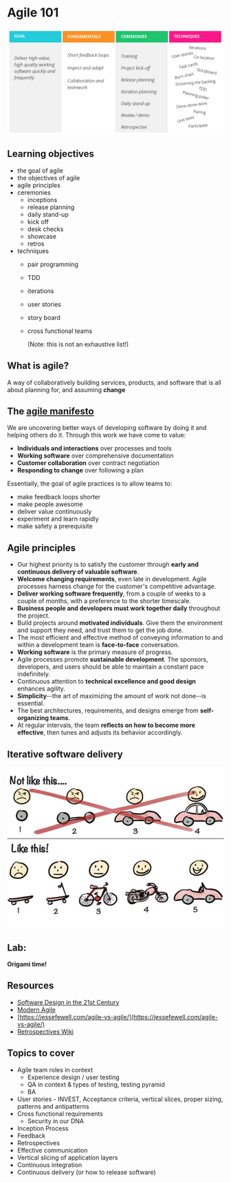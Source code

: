 # Agile 101

![Agile at a glance](../.gitbook/assets/agile_summary.png)

## Learning objectives

* the goal of agile
* the objectives of agile
* agile principles
* ceremonies
  * inceptions
  * release planning
  * daily stand-up
  * kick off
  * desk checks
  * showcase
  * retros
* techniques
  * pair programming
  * TDD
  * iterations
  * user stories
  * story board
  * cross functional teams

    \(Note: this is not an exhaustive list!\)

## What is agile?

A way of collaboratively building services, products, and software that is all about planning for, and assuming **change**

## The [agile manifesto](http://agilemanifesto.org/)

We are uncovering better ways of developing software by doing it and helping others do it. Through this work we have come to value:

* **Individuals and interactions** over processes and tools
* **Working software** over comprehensive documentation
* **Customer collaboration** over contract negotiation
* **Responding to change** over following a plan

Essentially, the goal of agile practices is to allow teams to:

* make feedback loops shorter
* make people awesome
* deliver value continuously
* experiment and learn rapidly
* make safety a prerequisite

## Agile principles

* Our highest priority is to satisfy the customer through **early and continuous delivery of valuable software**.
* **Welcome changing requirements**, even late in development. Agile processes harness change for the customer's competitive advantage.
* **Deliver working software frequently**, from a couple of weeks to a couple of months, with a preference to the shorter timescale.
* **Business people and developers must work together daily** throughout the project.
* Build projects around **motivated individuals**. Give them the environment and support they need, and trust them to get the job done.
* The most efficient and effective method of conveying information to and within a development team is **face-to-face** conversation.
* **Working software** is the primary measure of progress.
* Agile processes promote **sustainable development**. The sponsors, developers, and users should be able to maintain a constant pace indefinitely.
* Continuous attention to **technical excellence and good design** enhances agility.
* **Simplicity**--the art of maximizing the amount of work not done--is essential.
* The best architectures, requirements, and designs emerge from **self-organizing teams**.
* At regular intervals, the team **reflects on how to become more effective**, then tunes and adjusts its behavior accordingly.

## Iterative software delivery

![](../.gitbook/assets/mvp.jpg)

## Lab:

**Origami time!**

## Resources

* [Software Design in the 21st Century](https://www.youtube.com/watch?v=1sDBVid419M)
* [Modern Agile](https://www.youtube.com/watch?v=ChTDwUK3Fw0)
* [https://jessefewell.com/agile-vs-agile/](https://jessefewell.com/agile-vs-agile/)
* [Retrospectives Wiki](http://retrospectivewiki.org/index.php?title=Retrospective_Plans)

## Topics to cover

* Agile team roles in context
  * Experience design / user testing
  * QA in context & types of testing, testing pyramid
  * BA 
* User stories - INVEST, Acceptance criteria, vertical slices, proper sizing, patterns and antipatterns
* Cross functional requirements
  * Security in our DNA
* Inception Process
* Feedback
* Retrospectives
* Effective communication
* Vertical slicing of application layers
* Continuous integration
* Continuous delivery \(or how to release software\)

